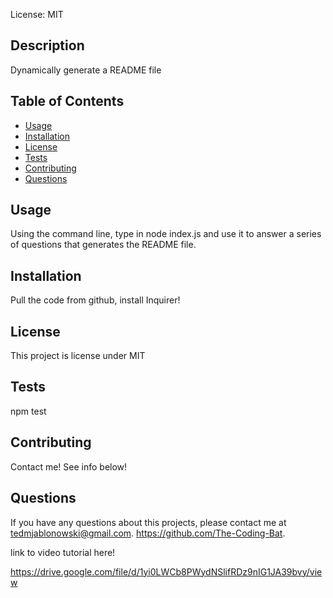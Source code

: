 License: MIT

## Description 
Dynamically generate a README file
## Table of Contents
* [Usage](#Usage)
* [Installation](#Installation)
* [License](#License)
* [Tests](#Tests)
* [Contributing](#Contributing)
* [Questions](#Questions)

## Usage 
Using the command line, type in node index.js and use it to answer a series of questions that generates the README file.
## Installation 
Pull the code from github, install Inquirer!
## License 
This project is license under MIT
## Tests
npm test
## Contributing 
Contact me! See info below!
## Questions
If you have any questions about this projects, please contact me  at tedmjablonowski@gmail.com. https://github.com/The-Coding-Bat.

link to video tutorial here!

https://drive.google.com/file/d/1yi0LWCb8PWydNSlifRDz9nIG1JA39bvy/view
